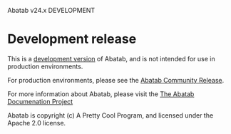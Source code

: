 <!-- 
	Abatab Source Code Readme
-->

Abatab v24.x DEVELOPMENT

# Development release

This is a [development version](https://github.com/spectrum-health-systems/Abatab) of Abatab, and is not intended for use in production environments.

For production environments, please see the [Abatab Community Release](https://github.com/spectrum-health-systems/Abatab-Community-Release).

For more information about Abatab, please visit the [The Abatab Documenation Project](https://github.com/spectrum-health-systems/Abatab-Documentation-Project)

Abatab is copyright (c) A Pretty Cool Program, and licensed under the Apache 2.0 license.  